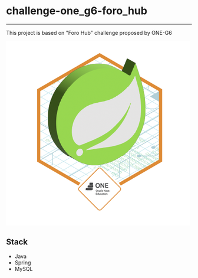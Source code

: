 # challenge-one_g6-foro_hub
---
This project is based on "Foro Hub" challenge proposed by ONE-G6  


![badge](./badge-foro_hub.png)

## Stack
- Java
- Spring
- MySQL

